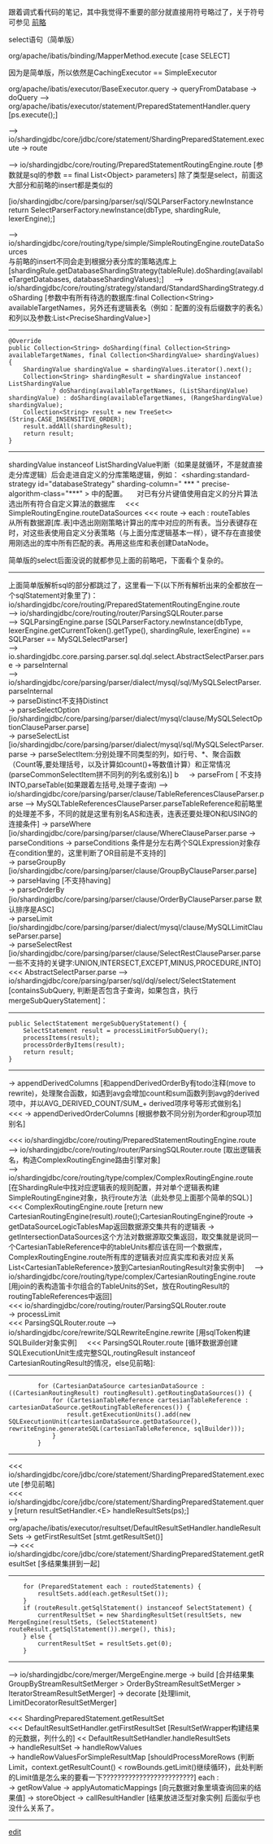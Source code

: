 跟着调式看代码的笔记，其中我觉得不重要的部分就直接用符号略过了，关于符号可参见
[前略](https://saaavsaaa.github.io/aaa/SpringBoot_ShardingJdbc_Code_Load_Run_Insert.html) 

select语句（简单版）

org/apache/ibatis/binding/MapperMethod.execute [case SELECT]

因为是简单版，所以依然是CachingExecutor == SimpleExecutor

org/apache/ibatis/executor/BaseExecutor.query -> queryFromDatabase -> doQuery
--> org/apache/ibatis/executor/statement/PreparedStatementHandler.query [ps.execute();]

--> io/shardingjdbc/core/jdbc/core/statement/ShardingPreparedStatement.execute -> route     

--> io/shardingjdbc/core/routing/PreparedStatementRoutingEngine.route [参数就是sql的参数 == final List\<Object> parameters]
除了类型是select，前面这大部分和前略的insert都是类似的

[io/shardingjdbc/core/parsing/parser/sql/SQLParserFactory.newInstance return SelectParserFactory.newInstance(dbType, shardingRule, lexerEngine);]

--> io/shardingjdbc/core/routing/type/simple/SimpleRoutingEngine.routeDataSources      
与前略的insert不同会走到根据分表分库的策略选库上[shardingRule.getDatabaseShardingStrategy(tableRule).doSharding(availableTargetDatabases, databaseShardingValues);]     
--> io/shardingjdbc/core/routing/strategy/standard/StandardShardingStrategy.doSharding
[参数中有所有待选的数据库:final Collection\<String> availableTargetNames，另外还有逻辑表名（例如：配置的没有后缀数字的表名）和列以及参数:List\<PreciseShardingValue>]     

-----

    @Override
    public Collection<String> doSharding(final Collection<String> availableTargetNames, final Collection<ShardingValue> shardingValues) {
        ShardingValue shardingValue = shardingValues.iterator().next();
        Collection<String> shardingResult = shardingValue instanceof ListShardingValue
                ? doSharding(availableTargetNames, (ListShardingValue) shardingValue) : doSharding(availableTargetNames, (RangeShardingValue) shardingValue);
        Collection<String> result = new TreeSet<>(String.CASE_INSENSITIVE_ORDER);
        result.addAll(shardingResult);
        return result;
    }

-----

shardingValue instanceof ListShardingValue判断（如果是就循环，不是就直接走分库逻辑）后会走进自定义的分库策略逻辑，例如：
<sharding:standard-strategy id="databaseStrategy" sharding-column=" \*** " precise-algorithm-class="\*\*\*" \> 中的配置。    
对已有分片键值使用自定义的分片算法选出所有符合自定义算法的数据库     
<<< SimpleRoutingEngine.routeDataSources <<< route -> each : routeTables     
从所有数据源[库.表]中选出刚刚策略计算出的库中对应的所有表。当分表键存在时，对这些表使用自定义分表策略（与上面分库逻辑基本一样），键不存在直接使用刚选出的库中所有匹配的表。再用这些库和表创建DataNode。

简单版的select后面没说的就都参见上面的前略吧，下面看个复杂的。

-----

上面简单版解析sql的部分都跳过了，这里看一下(以下所有解析出来的全都放在一个sqlStatement对象里了)：
io/shardingjdbc/core/routing/PreparedStatementRoutingEngine.route     
--> io/shardingjdbc/core/routing/router/ParsingSQLRouter.parse     
--> SQLParsingEngine.parse [SQLParserFactory.newInstance(dbType, lexerEngine.getCurrentToken().getType(), shardingRule, lexerEngine) == SQLParser == MySQLSelectParser]     
--> io.shardingjdbc.core.parsing.parser.sql.dql.select.AbstractSelectParser.parse -> parseInternal      
--> io/shardingjdbc/core/parsing/parser/dialect/mysql/sql/MySQLSelectParser.parseInternal     
-> parseDistinct不支持Distinct     
-> parseSelectOption [io/shardingjdbc/core/parsing/parser/dialect/mysql/clause/MySQLSelectOptionClauseParser.parse]     
-> parseSelectList [io/shardingjdbc/core/parsing/parser/dialect/mysql/sql/MySQLSelectParser.parse -> parseSelectItem:分别处理不同类型的列，如行号、\*、聚合函数（Count等,要处理括号，以及计算如count()+等数值计算）和正常情况(parseCommonSelectItem拼不同列的列名或别名)] b    
-> parseFrom [
不支持INTO,parseTable(如果跟着左括号,处理子查询) --> io/shardingjdbc/core/parsing/parser/clause/TableReferencesClauseParser.parse --> MySQLTableReferencesClauseParser.parseTableReference和前略里的处理差不多，不同的就是这里有别名AS和连表，连表还要处理ON和USING的连接条件]
-> parseWhere [io/shardingjdbc/core/parsing/parser/clause/WhereClauseParser.parse -> parseConditions -> parseConditions 条件是分左右两个SQLExpression对象存在condition里的，这里判断了OR目前是不支持的]     
-> parseGroupBy [io/shardingjdbc/core/parsing/parser/clause/GroupByClauseParser.parse]     
-> parseHaving [不支持having]     
-> parseOrderBy [io/shardingjdbc/core/parsing/parser/clause/OrderByClauseParser.parse 默认排序是ASC]     
-> parseLimit [io/shardingjdbc/core/parsing/parser/dialect/mysql/clause/MySQLLimitClauseParser.parse]     
-> parseSelectRest [io/shardingjdbc/core/parsing/parser/clause/SelectRestClauseParser.parse 一些不支持的关键字:UNION,INTERSECT,EXCEPT,MINUS,PROCEDURE,INTO]     
<<< AbstractSelectParser.parse --> io/shardingjdbc/core/parsing/parser/sql/dql/select/SelectStatement [containsSubQuery, 判断是否包含子查询，如果包含，执行mergeSubQueryStatement]：

-----

    public SelectStatement mergeSubQueryStatement() {
        SelectStatement result = processLimitForSubQuery();
        processItems(result);
        processOrderByItems(result);
        return result;
    }

-----

-> appendDerivedColumns [和appendDerivedOrderBy有todo注释(move to rewrite)，处理聚合函数，如遇到avg会增加count和sum函数列到avg的derived项中，并以AVG_DERIVED_COUNT/SUM\_+ derived项序号等形式做别名]     
<<< -> appendDerivedOrderColumns [根据参数不同分别为order和group项加别名]     

<<< io/shardingjdbc/core/routing/PreparedStatementRoutingEngine.route     
--> io/shardingjdbc/core/routing/router/ParsingSQLRouter.route [取出逻辑表名，构造ComplexRoutingEngine路由引擎对象]       
--> io/shardingjdbc/core/routing/type/complex/ComplexRoutingEngine.route      
[在ShardingRule中找对应逻辑表的规则配置，并对单个逻辑表构建SimpleRoutingEngine对象，执行route方法（此处参见上面那个简单的SQL）]     
<<< ComplexRoutingEngine.route [return new CartesianRoutingEngine(result).route();CartesianRoutingEngine的route -> getDataSourceLogicTablesMap返回数据源交集共有的逻辑表 -> getIntersectionDataSources这个方法对数据源取交集返回，取交集就是说同一个CartesianTableReference中的tableUnits都应该在同一个数据库，ComplexRoutingEngine.route所有库的逻辑表对应真实库和表对应关系List\<CartesianTableReference>放到CartesianRoutingResult对象实例中]     
--> io/shardingjdbc/core/routing/type/complex/CartesianRoutingEngine.route [用join的表构造笛卡尔组合的TableUnits的Set，放在RoutingResult的routingTableReferences中返回]     
<<< io/shardingjdbc/core/routing/router/ParsingSQLRouter.route     
-> processLimit     
<<< ParsingSQLRouter.route --> io/shardingjdbc/core/rewrite/SQLRewriteEngine.rewrite [用sqlToken构建SQLBuilder对象实例]    
<<< ParsingSQLRouter.route [循环数据源创建SQLExecutionUnit生成完整SQL,routingResult instanceof CartesianRoutingResult的情况，else见前略]:

-----

            for (CartesianDataSource cartesianDataSource : ((CartesianRoutingResult) routingResult).getRoutingDataSources()) {
                for (CartesianTableReference cartesianTableReference : cartesianDataSource.getRoutingTableReferences()) {
                    result.getExecutionUnits().add(new SQLExecutionUnit(cartesianDataSource.getDataSource(), rewriteEngine.generateSQL(cartesianTableReference, sqlBuilder)));
                }
            }

-----

<<< io/shardingjdbc/core/jdbc/core/statement/ShardingPreparedStatement.execute [参见前略]     
<<< io/shardingjdbc/core/jdbc/core/statement/ShardingPreparedStatement.query [return resultSetHandler.\<E> handleResultSets(ps);]     
--> org/apache/ibatis/executor/resultset/DefaultResultSetHandler.handleResultSets -> getFirstResultSet [stmt.getResultSet()]     
--> <<< io/shardingjdbc/core/jdbc/core/statement/ShardingPreparedStatement.getResultSet [多结果集拼到一起]

-----

        for (PreparedStatement each : routedStatements) {
            resultSets.add(each.getResultSet());
        }
        if (routeResult.getSqlStatement() instanceof SelectStatement) {
            currentResultSet = new ShardingResultSet(resultSets, new MergeEngine(resultSets, (SelectStatement) routeResult.getSqlStatement()).merge(), this);
        } else {
            currentResultSet = resultSets.get(0);
        }

-----

--> io/shardingjdbc/core/merger/MergeEngine.merge
-> build [合并结果集 GroupByStreamResultSetMerger > OrderByStreamResultSetMerger > IteratorStreamResultSetMerger]
-> decorate [处理limit, LimitDecoratorResultSetMerger]

<<< ShardingPreparedStatement.getResultSet     
<<< DefaultResultSetHandler.getFirstResultSet [ResultSetWrapper构建结果的元数据，列什么的]
<< DefaultResultSetHandler.handleResultSets     
-> handleResultSet -> handleRowValues      
-> handleRowValuesForSimpleResultMap [shouldProcessMoreRows (判断Limit，context.getResultCount() < rowBounds.getLimit()继续循环)，此处判断的Limit值是怎么来的要看一下?????????????????????????] each :     
-> getRowValue -> applyAutomaticMappings [向元数据对象里填查询回来的结果值]
-> storeObject -> callResultHandler [结果放进泛型对象实例]
后面似乎也没什么关系了。

-----


[edit](https://github.com/saaavsaaa/saaavsaaa.github.io/edit/master/aaa/SpringBoot_ShardingJdbc_Code_Load_Run_Query.md)

